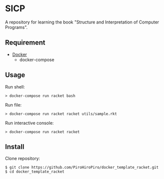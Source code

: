 # SICP

A repository for learning the book "Structure and Interpretation of Computer Programs".

## Requirement

- [Docker](https://www.docker.com/)
  - docker-compose

## Usage

Run shell:

```console
> docker-compose run racket bash
```

Run file:

```console
> docker-compose run racket racket utils/sample.rkt
```

Run interactive console:

```console
> docker-compose run racket racket
```

## Install

Clone repository:

```console
$ git clone https://github.com/PiroHiroPiro/docker_template_racket.git
$ cd docker_template_racket
```
